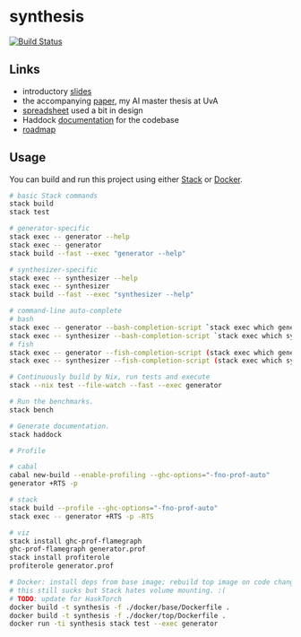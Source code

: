 # synthesis

[![Build Status](https://travis-ci.com/tycho01/synthesis.svg?branch=master)](https://travis-ci.com/tycho01/synthesis)

## Links

- introductory [slides](https://docs.google.com/presentation/d/1gS3sDgF7HPkiTnE9piQ6IDSFm6idGD7MaXalYzw9BC0/edit?usp=sharing)
- the accompanying [paper](https://github.com/tycho01/thesis), my AI master thesis at UvA
- [spreadsheet](https://docs.google.com/spreadsheets/d/1uDA9suwASDzllxJZDt--wZ0ci7q4eJIfPcAw9qr18-U/edit?usp=sharing) used a bit in design
- Haddock [documentation](https://tycho01.github.io/synthesis/) for the codebase
- [roadmap](https://github.com/tycho01/synthesis/projects/1)

## Usage

You can build and run this project using either [Stack](https://docs.haskellstack.org/) or [Docker](https://www.docker.com/).

``` sh
# basic Stack commands
stack build
stack test

# generator-specific
stack exec -- generator --help
stack exec -- generator
stack build --fast --exec "generator --help"

# synthesizer-specific
stack exec -- synthesizer --help
stack exec -- synthesizer
stack build --fast --exec "synthesizer --help"

# command-line auto-complete
# bash
stack exec -- generator --bash-completion-script `stack exec which generator` >> ~/.bash_completion
stack exec -- synthesizer --bash-completion-script `stack exec which synthesizer` >> ~/.bash_completion
# fish
stack exec -- generator --fish-completion-script (stack exec which generator) > ~/.config/fish/completions/generator.fish
stack exec -- synthesizer --fish-completion-script (stack exec which synthesizer) > ~/.config/fish/completions/synthesizer.fish

# Continuously build by Nix, run tests and execute
stack --nix test --file-watch --fast --exec generator

# Run the benchmarks.
stack bench

# Generate documentation.
stack haddock

# Profile

# cabal
cabal new-build --enable-profiling --ghc-options="-fno-prof-auto"
generator +RTS -p

# stack
stack build --profile --ghc-options="-fno-prof-auto"
stack exec -- generator +RTS -p -RTS

# viz
stack install ghc-prof-flamegraph
ghc-prof-flamegraph generator.prof
stack install profiterole
profiterole generator.prof

# Docker: install deps from base image; rebuild top image on code changes.
# this still sucks but Stack hates volume mounting. :(
# TODO: update for HaskTorch
docker build -t synthesis -f ./docker/base/Dockerfile .
docker build -t synthesis -f ./docker/top/Dockerfile .
docker run -ti synthesis stack test --exec generator
```
